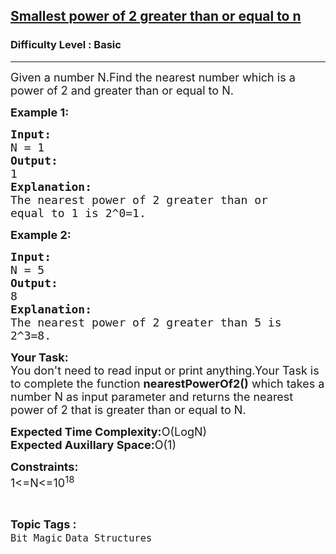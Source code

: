 <h2><a href="https://www.geeksforgeeks.org/problems/smallest-power-of-2-greater-than-or-equal-to-n2630/1?page=1&category=Bit%20Magic&difficulty=Basic&sortBy=submissions">Smallest power of 2 greater than or equal to n</a></h2><h3>Difficulty Level : Basic</h3><hr><div class="problems_problem_content__Xm_eO"><p><span style="font-size:18px">Given a number N.Find the nearest&nbsp;number which is a power of 2 and greater than or equal to N.</span></p>

<p><span style="font-size:18px"><strong>Example 1:</strong></span></p>

<pre><span style="font-size:18px"><strong>Input:</strong>
N = 1
<strong>Output:</strong>
1
<strong>Explanation:</strong>
The nearest power of 2 greater than or 
equal to 1 is 2^0=1.</span></pre>

<p><span style="font-size:18px"><strong>Example 2:</strong></span></p>

<pre><span style="font-size:18px"><strong>Input:</strong>
N = 5
<strong>Output:</strong>
8
<strong>Explanation:</strong>
The nearest power of 2 greater than 5 is 
2^3=8.</span></pre>

<p><span style="font-size:18px"><strong>Your Task:</strong><br>
You don't need to read input or print anything.Your Task is to complete the function <strong>nearestPowerOf2()</strong> which takes a number N as input parameter and returns the nearest power of 2 that is greater than or equal to N.</span></p>

<p><span style="font-size:18px"><strong>Expected Time Complexity:</strong>O(LogN)<br>
<strong>Expected Auxillary Space:</strong>O(1)</span></p>

<p><span style="font-size:18px"><strong>Constraints:</strong><br>
1&lt;=N&lt;=10<sup>18</sup></span></p>
</div><br><p><span style=font-size:18px><strong>Topic Tags : </strong><br><code>Bit Magic</code>&nbsp;<code>Data Structures</code>&nbsp;